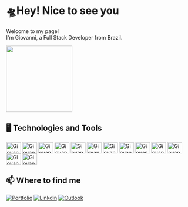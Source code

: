 # 🛸Hey! Nice to see you

Welcome to my page! <br />
I'm Giovanni, a Full Stack Developer from Brazil.
<br />
<div>
  <img height="180em" src="https://github-profile-summary-cards.vercel.app/api/cards/profile-details?username=GiovanniLeite&theme=github_dark" />
</div>


## 🖥️ Technologies and Tools

<div>
  <img align="center" alt="Giovanni-html" height="30" width="40" src="https://cdn.jsdelivr.net/gh/devicons/devicon/icons/html5/html5-original.svg"/>
  <img align="center" alt="Giovanni-css" height="30" width="40" src="https://cdn.jsdelivr.net/gh/devicons/devicon/icons/css3/css3-original.svg"/>
  <img align="center" alt="Giovanni-js" height="30" width="40" src="https://cdn.jsdelivr.net/gh/devicons/devicon/icons/javascript/javascript-original.svg"/>
  <img align="center" alt="Giovanni-ts" height="30" width="40" src="https://cdn.jsdelivr.net/gh/devicons/devicon/icons/typescript/typescript-original.svg"/>
  <img align="center" alt="Giovanni-nextjs" height="30" width="40" src="https://cdn.jsdelivr.net/gh/devicons/devicon/icons/nextjs/nextjs-original.svg"/>
  <img align="center" alt="Giovanni-react" height="30" width="40" src="https://cdn.jsdelivr.net/gh/devicons/devicon/icons/react/react-original.svg"/>
  <img align="center" alt="Giovanni-redux" height="30" width="40" src="https://cdn.jsdelivr.net/gh/devicons/devicon/icons/redux/redux-original.svg"/>
  <img align="center" alt="Giovanni-node" height="30" width="40" src="https://cdn.jsdelivr.net/gh/devicons/devicon/icons/nodejs/nodejs-original.svg"/>
  <img align="center" alt="Giovanni-wp" height="30" width="40" src="https://cdn.jsdelivr.net/gh/devicons/devicon/icons/wordpress/wordpress-plain.svg"/>
  <img align="center" alt="Giovanni-jest" height="30" width="40" src="https://cdn.jsdelivr.net/gh/devicons/devicon/icons/jest/jest-plain.svg"/>
  <img align="center" alt="Giovanni-mysql" height="30" width="40" src="https://cdn.jsdelivr.net/gh/devicons/devicon/icons/mysql/mysql-original.svg"/>
  <img align="center" alt="Giovanni-postgresql" height="30" width="40" src="https://cdn.jsdelivr.net/gh/devicons/devicon/icons/postgresql/postgresql-original.svg"/>
  <img align="center" alt="Giovanni-mongodb" height="30" width="40" src="https://cdn.jsdelivr.net/gh/devicons/devicon/icons/mongodb/mongodb-original.svg"/>
</div>

## 📫 Where to find me

[![Portfolio](https://img.shields.io/badge/website-000000?style=for-the-badge&logo=About.me&logoColor=white)](https://www.giovannileite.com)
[![Linkdin](https://img.shields.io/badge/LinkedIn-0077B5?style=for-the-badge&logo=linkedin&logoColor=white)](https://www.linkedin.com/in/giovanni-leite-dev/)
[![Outlook](https://img.shields.io/badge/Microsoft_Outlook-0078D4?style=for-the-badge&logo=microsoft-outlook&logoColor=white)](mailto:giovanni.m.leite@outlook.com?subject=[GitHub]%20Contact)
